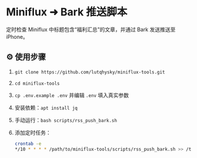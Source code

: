 # Miniflux ➜ Bark 推送脚本

定时检查 Miniflux 中标题包含“福利汇总”的文章，并通过 Bark 发送推送至 iPhone。

## ⚙️ 使用步骤

1. `git clone https://github.com/lutqhysky/miniflux-tools.git`
2. `cd miniflux-tools`
3. `cp .env.example .env` 并编辑 `.env` 填入真实参数
4. 安装依赖：`apt install jq`
5. 手动运行：`bash scripts/rss_push_bark.sh`
6. 添加定时任务：

   ```bash
   crontab -e
   */10 * * * * /path/to/miniflux-tools/scripts/rss_push_bark.sh >> /tmp/rss_push.log 2>&1
   ```
